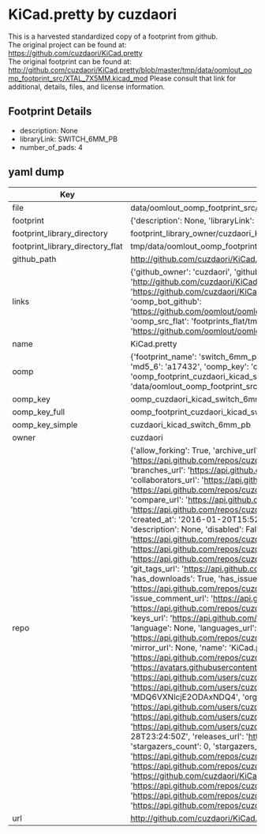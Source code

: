 # KiCad.pretty by cuzdaori  
This is a harvested standardized copy of a footprint from github.  
The original project can be found at:  
https://github.com/cuzdaori/KiCad.pretty  
The original footprint can be found at:
http://github.com/cuzdaori/KiCad.pretty/blob/master/tmp/data/oomlout_oomp_footprint_src/XTAL_7X5MM.kicad_mod
Please consult that link for additional, details, files, and license information.  
## Footprint Details
* description: None  
* libraryLink: SWITCH_6MM_PB  
* number_of_pads: 4  
## yaml dump  
| Key | Value |  
| --- | --- |  
| file | data/oomlout_oomp_footprint_src/KiCad.pretty/SWITCH_6MM_PB.kicad_mod |  
| footprint | {'description': None, 'libraryLink': 'SWITCH_6MM_PB', 'number_of_pads': 4} |  
| footprint_library_directory | footprint_library_owner/cuzdaori_KiCad.pretty |  
| footprint_library_directory_flat | tmp/data/oomlout_oomp_footprint_src/footprints_flat/cuzdaori_kicad_switch_6mm_pb/working |  
| github_path | http://github.com/cuzdaori/KiCad.pretty/blob/master/tmp/data/oomlout_oomp_footprint_src/SWITCH_6MM_PB.kicad_mod |  
| links | {'github_owner': 'cuzdaori', 'github_repo_name': 'KiCad.pretty', 'github_src': 'http://github.com/cuzdaori/KiCad.pretty/blob/master/tmp/data/oomlout_oomp_footprint_src/XTAL_7X5MM.kicad_mod', 'github_src_repo': 'https://github.com/cuzdaori/KiCad.pretty', 'oomp_bot': 'tmp/data/oomlout_oomp_footprint_src/footprints/cuzdaori_kicad_switch_6mm_pb/working', 'oomp_bot_github': 'https://github.com/oomlout/oomlout_oomp_footprint_bot/tree/main/tmp/data/oomlout_oomp_footprint_src/footprints/cuzdaori_kicad_switch_6mm_pb/working', 'oomp_src_flat': 'footprints_flat/tmp/data/oomlout_oomp_footprint_src/footprints_flat/cuzdaori_kicad_switch_6mm_pb/working', 'oomp_src_flat_github': 'https://github.com/oomlout/oomlout_oomp_footprint_src/tree/main/tmp/data/oomlout_oomp_footprint_src/footprints_flat/cuzdaori_kicad_switch_6mm_pb/working'} |  
| name | KiCad.pretty |  
| oomp | {'footprint_name': 'switch_6mm_pb', 'library_name': 'kicad', 'md5': 'a174328dc585c802cd147776d7b1892d', 'md5_10': 'a174328dc5', 'md5_5': 'a1743', 'md5_6': 'a17432', 'oomp_key': 'oomp_cuzdaori_kicad_switch_6mm_pb', 'oomp_key_extra': 'oomp_footprint_cuzdaori_kicad_switch_6mm_pb', 'oomp_key_full': 'oomp_footprint_cuzdaori_kicad_switch_6mm_pb_a17432', 'oomp_key_simple': 'cuzdaori_kicad_switch_6mm_pb', 'original_filename': 'data/oomlout_oomp_footprint_src/KiCad.pretty/SWITCH_6MM_PB.kicad_mod', 'owner_name': 'cuzdaori'} |  
| oomp_key | oomp_cuzdaori_kicad_switch_6mm_pb |  
| oomp_key_full | oomp_footprint_cuzdaori_kicad_switch_6mm_pb |  
| oomp_key_simple | cuzdaori_kicad_switch_6mm_pb |  
| owner | cuzdaori |  
| repo | {'allow_forking': True, 'archive_url': 'https://api.github.com/repos/cuzdaori/KiCad.pretty/{archive_format}{/ref}', 'archived': False, 'assignees_url': 'https://api.github.com/repos/cuzdaori/KiCad.pretty/assignees{/user}', 'blobs_url': 'https://api.github.com/repos/cuzdaori/KiCad.pretty/git/blobs{/sha}', 'branches_url': 'https://api.github.com/repos/cuzdaori/KiCad.pretty/branches{/branch}', 'clone_url': 'https://github.com/cuzdaori/KiCad.pretty.git', 'collaborators_url': 'https://api.github.com/repos/cuzdaori/KiCad.pretty/collaborators{/collaborator}', 'comments_url': 'https://api.github.com/repos/cuzdaori/KiCad.pretty/comments{/number}', 'commits_url': 'https://api.github.com/repos/cuzdaori/KiCad.pretty/commits{/sha}', 'compare_url': 'https://api.github.com/repos/cuzdaori/KiCad.pretty/compare/{base}...{head}', 'contents_url': 'https://api.github.com/repos/cuzdaori/KiCad.pretty/contents/{+path}', 'contributors_url': 'https://api.github.com/repos/cuzdaori/KiCad.pretty/contributors', 'created_at': '2016-01-20T15:52:29Z', 'default_branch': 'master', 'deployments_url': 'https://api.github.com/repos/cuzdaori/KiCad.pretty/deployments', 'description': None, 'disabled': False, 'downloads_url': 'https://api.github.com/repos/cuzdaori/KiCad.pretty/downloads', 'events_url': 'https://api.github.com/repos/cuzdaori/KiCad.pretty/events', 'fork': False, 'forks': 0, 'forks_count': 0, 'forks_url': 'https://api.github.com/repos/cuzdaori/KiCad.pretty/forks', 'full_name': 'cuzdaori/KiCad.pretty', 'git_commits_url': 'https://api.github.com/repos/cuzdaori/KiCad.pretty/git/commits{/sha}', 'git_refs_url': 'https://api.github.com/repos/cuzdaori/KiCad.pretty/git/refs{/sha}', 'git_tags_url': 'https://api.github.com/repos/cuzdaori/KiCad.pretty/git/tags{/sha}', 'git_url': 'git://github.com/cuzdaori/KiCad.pretty.git', 'has_discussions': False, 'has_downloads': True, 'has_issues': True, 'has_pages': False, 'has_projects': True, 'has_wiki': True, 'homepage': None, 'hooks_url': 'https://api.github.com/repos/cuzdaori/KiCad.pretty/hooks', 'html_url': 'https://github.com/cuzdaori/KiCad.pretty', 'id': 50040742, 'is_template': False, 'issue_comment_url': 'https://api.github.com/repos/cuzdaori/KiCad.pretty/issues/comments{/number}', 'issue_events_url': 'https://api.github.com/repos/cuzdaori/KiCad.pretty/issues/events{/number}', 'issues_url': 'https://api.github.com/repos/cuzdaori/KiCad.pretty/issues{/number}', 'keys_url': 'https://api.github.com/repos/cuzdaori/KiCad.pretty/keys{/key_id}', 'labels_url': 'https://api.github.com/repos/cuzdaori/KiCad.pretty/labels{/name}', 'language': None, 'languages_url': 'https://api.github.com/repos/cuzdaori/KiCad.pretty/languages', 'license': None, 'merges_url': 'https://api.github.com/repos/cuzdaori/KiCad.pretty/merges', 'milestones_url': 'https://api.github.com/repos/cuzdaori/KiCad.pretty/milestones{/number}', 'mirror_url': None, 'name': 'KiCad.pretty', 'network_count': 0, 'node_id': 'MDEwOlJlcG9zaXRvcnk1MDA0MDc0Mg==', 'notifications_url': 'https://api.github.com/repos/cuzdaori/KiCad.pretty/notifications{?since,all,participating}', 'open_issues': 0, 'open_issues_count': 0, 'owner': {'avatar_url': 'https://avatars.githubusercontent.com/u/16801448?v=4', 'events_url': 'https://api.github.com/users/cuzdaori/events{/privacy}', 'followers_url': 'https://api.github.com/users/cuzdaori/followers', 'following_url': 'https://api.github.com/users/cuzdaori/following{/other_user}', 'gists_url': 'https://api.github.com/users/cuzdaori/gists{/gist_id}', 'gravatar_id': '', 'html_url': 'https://github.com/cuzdaori', 'id': 16801448, 'login': 'cuzdaori', 'node_id': 'MDQ6VXNlcjE2ODAxNDQ4', 'organizations_url': 'https://api.github.com/users/cuzdaori/orgs', 'received_events_url': 'https://api.github.com/users/cuzdaori/received_events', 'repos_url': 'https://api.github.com/users/cuzdaori/repos', 'site_admin': False, 'starred_url': 'https://api.github.com/users/cuzdaori/starred{/owner}{/repo}', 'subscriptions_url': 'https://api.github.com/users/cuzdaori/subscriptions', 'type': 'User', 'url': 'https://api.github.com/users/cuzdaori'}, 'private': False, 'pulls_url': 'https://api.github.com/repos/cuzdaori/KiCad.pretty/pulls{/number}', 'pushed_at': '2016-01-28T23:24:50Z', 'releases_url': 'https://api.github.com/repos/cuzdaori/KiCad.pretty/releases{/id}', 'size': 24, 'ssh_url': 'git@github.com:cuzdaori/KiCad.pretty.git', 'stargazers_count': 0, 'stargazers_url': 'https://api.github.com/repos/cuzdaori/KiCad.pretty/stargazers', 'statuses_url': 'https://api.github.com/repos/cuzdaori/KiCad.pretty/statuses/{sha}', 'subscribers_count': 1, 'subscribers_url': 'https://api.github.com/repos/cuzdaori/KiCad.pretty/subscribers', 'subscription_url': 'https://api.github.com/repos/cuzdaori/KiCad.pretty/subscription', 'svn_url': 'https://github.com/cuzdaori/KiCad.pretty', 'tags_url': 'https://api.github.com/repos/cuzdaori/KiCad.pretty/tags', 'teams_url': 'https://api.github.com/repos/cuzdaori/KiCad.pretty/teams', 'temp_clone_token': None, 'topics': [], 'trees_url': 'https://api.github.com/repos/cuzdaori/KiCad.pretty/git/trees{/sha}', 'updated_at': '2016-01-20T15:52:29Z', 'url': 'https://api.github.com/repos/cuzdaori/KiCad.pretty', 'visibility': 'public', 'watchers': 0, 'watchers_count': 0, 'web_commit_signoff_required': False} |  
| url | http://github.com/cuzdaori/KiCad.pretty |  

